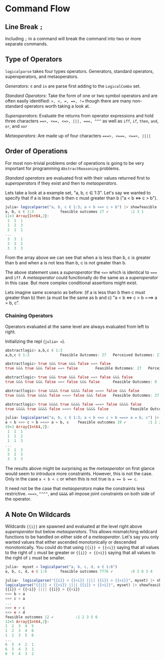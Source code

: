 # Command Flow

## Line Break `;`
Including `;` in a command will break the command into two or more separate commands.

## Type of Operators
`logicalparse` takes four types operators. Generators, standard operators, superoperators, and metaoperators.

*Generators*: `∈` and `in` are parse first adding to the `LogicalCombo` set.

*Standard Operators*: Take the form of one or two symbol operators and are often easily identified: `>, <, =, ==, !=` though there are many non-standard operators worth taking a look at.

*Superoperators*: Evaluate the returns from operator expressions and hold three characters `==>, <==, <=>, |||, ===, ^^^` as well as `iff`, `if`, `then`, `and`, `or`, and `xor`

*Metaoperators*: Are made up of four characters `===>, <===, <==>, ||||`

## Order of Operations
For most non-trivial problems order of operations is going to be very important for programming `AbstractReasoning` problems.

*Standard operators* are evaluated first with their values returned first to *superoperators* if they exist and then to *metaoperators*.

Lets take a look at a example set, "a, b, c ∈ 1:3". Let's say we wanted to specify that if a is less than b then c must greater than b ("a < b <=> c > b").
```julia
julia> logicalparse("a, b, c ∈ 1:3; a < b <=> c > b") |> showfeasible
a, b, c ∈ 1:3            feasible outcomes 27 ✓          :2 3 1
11×3 Array{Int64,2}:
 1  1  1
 1  2  3
 2  1  1
...
 3  3  1
 3  3  2
 3  3  3
 ```
 From the array above we can see that when a is less than b, c is greater than b and when a is not less than b, c is not greater than b.

 The above statement uses a *superoperator* the `<=>` which is identical to `===` and `iff`. A *metaoperator* could functionally do the same as a *superoperator* in this case. But more complex conditional assertions might exist.

Lets imagine same scenario as before: (if a is less than b then c must greater than b) then (a must be the same as b and c) "a < b <=> c > b ===> a = b, c".

### Chaining Operators
Operators evaluated at the same level are always evaluated from left to right.

Initializing the repl (`julia> =`).
```julia
abstractlogic> a,b,c ∈ 1:3
a,b,c ∈ 1:3              Feasible Outcomes: 27   Perceived Outcomes: 27 ✓        :1 3 3

abstractlogic> true &&& true &&& false ==> false
true &&& true &&& false ==> false        Feasible Outcomes: 27   Perceived Outcomes: 27 ✓        :3 3 3

abstractlogic> true &&& true &&& false ==> false &&& false
true &&& true &&& false ==> false &&& false      Feasible Outcomes: 0    Perceived Outcomes: 0 X          [empty set]

abstractlogic> true &&&& true &&&& false ===> false &&& false
true &&&& true &&&& false ===> false &&& false   Feasible Outcomes: 27   Perceived Outcomes: 27 ✓        :3 2 1

abstractlogic> true &&&& true &&&& false ===> false &&&& false
true &&&& true &&&& false ===> false &&&& false          Feasible Outcomes: 0    Perceived Outcomes: 0 X          [empty set]
```

```julia
julia> logicalparse("a, b, c ∈ 1:3; a < b <=> c > b ===> a = b, c") |> showfeasible
a < b <=> c > b ===> a = b, c    feasible outcomes 19 ✓          :1 2 2
19×3 Array{Int64,2}:
 1  1  1
 1  1  2
 1  1  3
...
 3  1  3
 3  2  3
 3  3  3
 ```
 The results above might be surprising as the *metaoperator* on first glance would seem to introduce more constraints. However, this is not the case. Only in the case `a < b < c` or when this is not true is `a == b == c`.

 It need not be the case that *metaoperators* make the constraints less restrictive. `<==>`, `^^^^`, and `&&&&` all impose joint constraints on both side of the operator.

## A Note On Wildcards
Wildcards `{{i}}` are spawned and evaluated at the level right above *superoperator* but below *metaoperators*. This allows mismatching wildcard functions to be handled on either side of a *metaoperator*. Let's say you only wanted values that either ascended monotonically or descended monotonically. You could do that using `{{i}} < {{<i}}` saying that all values to the right of `i` must be greater or `{{i}} > {{<i}}` saying that all values to the right of `i` must be smaller.

```julia
julia>  myset = logicalparse("a, b, c, d, e ∈ 1:6")
a, b, c, d, e ∈ 1:6      feasible outcomes 7776 ✓        :6 2 6 3 4

julia>  logicalparse("{{i}} < {{<i}} |||| {{i}} > {{<i}}", myset) |> showfeasible
logicalparse("{{i}} < {{<i}} |||| {{i}} > {{<i}}", myset) |> showfeasible
{{i}} < {{<i}} |||| {{i}} > {{<i}}
>>> b < a
>>> c < a
...
>>> e > c
>>> e > d
feasible outcomes 12 ✓          :1 2 3 5 6
12×5 Array{Int64,2}:
1  2  3  4  5
1  2  3  4  6
1  2  3  5  6
...
6  5  4  2  1
6  5  4  3  1
6  5  4  3  2
```
